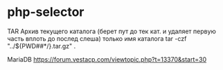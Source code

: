 # php-selector
TAR Архив текущего каталога (берет пут до тек кат. и удаляет первую часть вплоть до послед слеша) только имя каталога
tar -czf "../${PWD##*/}.tar.gz" .


MariaDB
https://forum.vestacp.com/viewtopic.php?t=13370&start=30
